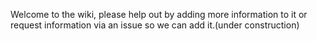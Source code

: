 Welcome to the wiki, please help out by adding more information to it or request information via an issue so we can add it.(under construction)